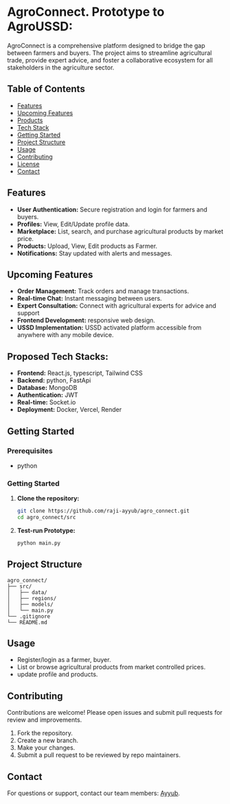# AgroConnect. Prototype to AgroUSSD:

AgroConnect is a comprehensive platform designed to bridge the gap between farmers and buyers. The project aims to streamline agricultural trade, provide expert advice, and foster a collaborative ecosystem for all stakeholders in the agriculture sector.

## Table of Contents

- [Features](#features)
- [Upcoming Features](#upcoming)
- [Products](#products)
- [Tech Stack](#tech-stack)
- [Getting Started](#getting-started)
- [Project Structure](#project-structure)
- [Usage](#usage)
- [Contributing](#contributing)
- [License](#license)
- [Contact](#contact)

## Features

- **User Authentication:** Secure registration and login for farmers and buyers.
- **Profiles:** View, Edit/Update profile data.
- **Marketplace:** List, search, and purchase agricultural products by market price.
- **Products:** Upload, View, Edit products as Farmer.
- **Notifications:** Stay updated with alerts and messages.

## Upcoming Features
- **Order Management:** Track orders and manage transactions.
- **Real-time Chat:** Instant messaging between users.
- **Expert Consultation:** Connect with agricultural experts for advice and support
- **Frontend Development:** responsive web design.
- **USSD Implementation:** USSD activated platform accessible from anywhere with any mobile device.




## Proposed Tech Stacks:

- **Frontend:** React.js, typescript, Tailwind CSS
- **Backend:** python, FastApi
- **Database:** MongoDB
- **Authentication:** JWT
- **Real-time:** Socket.io
- **Deployment:** Docker, Vercel, Render

## Getting Started

### Prerequisites
- python

### Getting Started

1. **Clone the repository:**
    ```bash
    git clone https://github.com/raji-ayyub/agro_connect.git
    cd agro_connect/src
    ```

2. **Test-run Prototype:**
    ```bash
    python main.py
    ```




## Project Structure

```
agro_connect/
├── src/
│   ├── data/
│   ├── regions/
│   ├── models/
│   └── main.py
└── .gitignore
└── README.md
```

## Usage

- Register/login as a farmer, buyer.
- List or browse agricultural products from market controlled prices.
- update profile and products.

## Contributing

Contributions are welcome! Please open issues and submit pull requests for review and improvements.

1. Fork the repository.
2. Create a new branch.
3. Make your changes.
4. Submit a pull request to be reviewed by repo maintainers.



## Contact

For questions or support, contact our team members:
[Ayyub](mailto:ayyubraji87@gmail.com).

